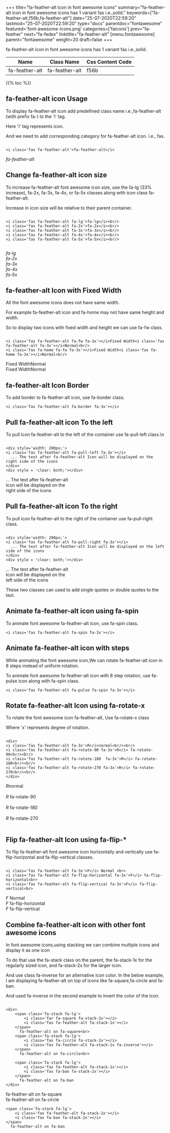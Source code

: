 +++
title="fa-feather-alt icon in font awesome icons"
summary="fa-feather-alt icon in font awesome icons has 1 variant fas i.e.,solid."
keywords=["fa-feather-alt,f56b,fa-feather-alt"]
date="25-07-2020T22:59:20"
lastmod="25-07-2020T22:59:20"
type="docs"
parentdoc="fontawesome"
featured='font-awesome-icons.png'
categories=['faicons']
prev="fa-feather"
next="fa-fedex"
linktitle="fa-feather-alt"
[menu.fontawesome]
parent="fontawesome"
weight=20
draft=false
+++


fa-feather-alt icon in font awesome icons has 1 variant fas i.e.,solid.

<div class='table-responsive'><table class='table'><thead><tr><th>Name</th><th>Class Name</th><th>Css Content Code</th></tr></thead><tbody><tr><td>fa-feather-alt</td><td>fa-feather-alt</td><td>f56b</td></tr></tbody></table></div>


{{% toc %}}


## fa-feather-alt icon Usage

To display fa-feather-alt icon add predefined class name i.e.,fa-feather-alt (with prefix fa-) to the 'i' tag.

Here 'i' tag represents icon.

And we need to add corresponding category for fa-feather-alt icon. i.e., fas.


```

<i class='fas fa-feather-alt'>fa-feather-alt</i>
```

<i class='fas fa-feather-alt'>fa-feather-alt</i>




## Change fa-feather-alt icon size
To increase fa-feather-alt font awesome icon size, use the fa-lg (33% increase), fa-2x, fa-3x, fa-4x, or fa-5x classes along with icon class fa-feather-alt.

Increase in icon size will be relative to their parent container. 

```

<i class='fas fa-feather-alt fa-lg'>fa-lg</i><br/>
<i class='fas fa-feather-alt fa-2x'>fa-2x</i><br/>
<i class='fas fa-feather-alt fa-3x'>fa-3x</i><br/>
<i class='fas fa-feather-alt fa-4x'>fa-4x</i><br/>
<i class='fas fa-feather-alt fa-5x'>fa-5x</i><br/>
            
```

<i class='fas fa-feather-alt fa-lg'>fa-lg</i><br/>
<i class='fas fa-feather-alt fa-2x'>fa-2x</i><br/>
<i class='fas fa-feather-alt fa-3x'>fa-3x</i><br/>
<i class='fas fa-feather-alt fa-4x'>fa-4x</i><br/>
<i class='fas fa-feather-alt fa-5x'>fa-5x</i><br/>
            



## fa-feather-alt Icon with Fixed Width 

All the font awesome icons does not have same width.

For example fa-feather-alt icon and fa-home may not have same height and width.

So to display two icons with fixed width and height we can use fa-fw class.


```

<i class='fas fa-feather-alt fa-fw fa-3x'></i>Fixed Width<i class='fas fa-feather-alt fa-3x'></i>Normal<br/>
<i class='fas fa-home fa-fw fa-3x'></i>Fixed Width<i class='fas fa-home fa-3x'></i>Normal<br/>
```

<i class='fas fa-feather-alt fa-fw fa-3x'></i>Fixed Width<i class='fas fa-feather-alt fa-3x'></i>Normal<br/>
<i class='fas fa-home fa-fw fa-3x'></i>Fixed Width<i class='fas fa-home fa-3x'></i>Normal<br/>



## fa-feather-alt Icon Border 

To add border to fa-feather-alt icon, use fa-border class.


```
<i class='fas fa-feather-alt fa-border fa-3x'></i>

```
<i class='fas fa-feather-alt fa-border fa-3x'></i>





## Pull fa-feather-alt icon To the left

To pull icon fa-feather-alt to the left of the container use fa-pull-left class.\n

```

<div style='width: 200px;'>
<i class='fas fa-feather-alt fa-pull-left fa-3x'></i>
  ... The text after fa-feather-alt Icon will be displayed on the right side of the icons
</div>
<div style = 'clear: both;'></div>
```

<div style='width: 200px;'>
<i class='fas fa-feather-alt fa-pull-left fa-3x'></i>
  ... The text after fa-feather-alt Icon will be displayed on the right side of the icons
</div>
<div style = 'clear: both;'></div>




## Pull fa-feather-alt icon To the right
To pull icon fa-feather-alt to the right of the container use fa-pull-right class.

```

<div style='width: 200px;'>
<i class='fas fa-feather-alt fa-pull-right fa-3x'></i>
  ... The text after fa-feather-alt Icon will be displayed on the left side of the icons
</div>
<div style = 'clear: both;'></div>
```

<div style='width: 200px;'>
<i class='fas fa-feather-alt fa-pull-right fa-3x'></i>
  ... The text after fa-feather-alt Icon will be displayed on the left side of the icons
</div>
<div style = 'clear: both;'></div>

These two classes can used to add single quotes or double quotes to the text.


## Animate fa-feather-alt icon using fa-spin
To animate font awesome fa-feather-alt icon, use fa-spin class.

```
<i class='fas fa-feather-alt fa-spin fa-3x'></i>
```
<i class='fas fa-feather-alt fa-spin fa-3x'></i>




## Animate fa-feather-alt icon with steps
While animating the font awesome icon,We can rotate fa-feather-alt icon in 8 steps instead of uniform rotation.

To animate font awesome fa-feather-alt icon with 8 step rotation, use fa-pulse icon along with fa-spin class.


```
<i class='fas fa-feather-alt fa-pulse fa-spin fa-3x'></i>

```
<i class='fas fa-feather-alt fa-pulse fa-spin fa-3x'></i>





## Rotate fa-feather-alt Icon using fa-rotate-x
To rotate the font awesome icon fa-feather-alt, Use fa-rotate-x class

Where 'x' represents degree of rotation.


```

<div>
<i class='fas fa-feather-alt fa-3x'>R</i>normal<br/><br/>
<i class='fas fa-feather-alt fa-rotate-90 fa-3x'>R</i> fa-rotate-90<br/><br/> 
<i class='fas fa-feather-alt fa-rotate-180  fa-3x'>R</i> fa-rotate-180<br/><br/> 
<i class='fas fa-feather-alt fa-rotate-270 fa-3x'>R</i> fa-rotate-270<br/><br/>
</div>
```

<div>
<i class='fas fa-feather-alt fa-3x'>R</i>normal<br/><br/>
<i class='fas fa-feather-alt fa-rotate-90 fa-3x'>R</i> fa-rotate-90<br/><br/> 
<i class='fas fa-feather-alt fa-rotate-180  fa-3x'>R</i> fa-rotate-180<br/><br/> 
<i class='fas fa-feather-alt fa-rotate-270 fa-3x'>R</i> fa-rotate-270<br/><br/>
</div>




## Flip fa-feather-alt Icon using fa-flip-*
To flip fa-feather-alt font awesome icon horizontally and vertically use fa-flip-horizontal and fa-flip-vertical classes. 

```

<i class='fas fa-feather-alt fa-3x'>F</i> Normal <br>
<i class='fas fa-feather-alt fa-flip-horizontal fa-3x'>F</i> fa-flip-horizontal<br>
<i class='fas fa-feather-alt fa-flip-vertical fa-3x'>F</i> fa-flip-vertical<br>
```

<i class='fas fa-feather-alt fa-3x'>F</i> Normal <br>
<i class='fas fa-feather-alt fa-flip-horizontal fa-3x'>F</i> fa-flip-horizontal<br>
<i class='fas fa-feather-alt fa-flip-vertical fa-3x'>F</i> fa-flip-vertical<br>




## Combine fa-feather-alt icon with other font awesome icons
In font awesome icons,using stacking we can combine multiple icons and display it as one icon 

To do that use the fa-stack class on the parent, the fa-stack-1x for the regularly sized icon, and fa-stack-2x for the larger icon.

And use class fa-inverse for an alternative icon color. 
In the below example, I am displaying fa-feather-alt on top of icons like fa-square,fa-circle and fa-ban.

And used fa-inverse in the second example to invert the color of the icon.

```

<div>
    <span class='fa-stack fa-lg'>
        <i class='far fa-square fa-stack-2x'></i>
        <i class='fas fa-feather-alt fa-stack-1x'></i>
    </span>
      fa-feather-alt on fa-square<br>
    <span class='fa-stack fa-lg'>
        <i class='fas fa-circle fa-stack-2x'></i>
        <i class='fas fa-feather-alt fa-stack-1x fa-inverse'></i>
    </span>
      fa-feather-alt on fa-circle<br>

    <span class='fa-stack fa-lg'>
        <i class='fas fa-feather-alt fa-stack-1x'></i>
        <i class='fas fa-ban fa-stack-2x'></i>
    </span>
      fa-feather-alt on fa-ban
</div>
```

<div>
    <span class='fa-stack fa-lg'>
        <i class='far fa-square fa-stack-2x'></i>
        <i class='fas fa-feather-alt fa-stack-1x'></i>
    </span>
      fa-feather-alt on fa-square<br>
    <span class='fa-stack fa-lg'>
        <i class='fas fa-circle fa-stack-2x'></i>
        <i class='fas fa-feather-alt fa-stack-1x fa-inverse'></i>
    </span>
      fa-feather-alt on fa-circle<br>

    <span class='fa-stack fa-lg'>
        <i class='fas fa-feather-alt fa-stack-1x'></i>
        <i class='fas fa-ban fa-stack-2x'></i>
    </span>
      fa-feather-alt on fa-ban
</div>






